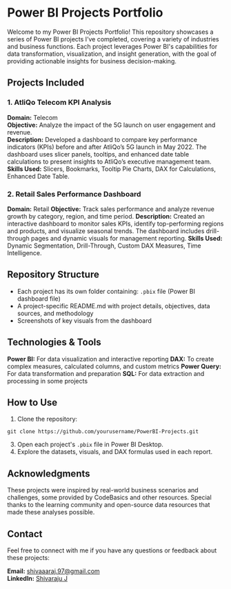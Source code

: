 # Power BI Projects Portfolio
Welcome to my Power BI Projects Portfolio! This repository showcases a series of Power BI projects I’ve completed, covering a variety of industries and business functions. Each project leverages Power BI's capabilities for data transformation, visualization, and insight generation, with the goal of providing actionable insights for business decision-making.

## Projects Included
### 1. AtliQo Telecom KPI Analysis
**Domain:** Telecom<br>
**Objective:** Analyze the impact of the 5G launch on user engagement and revenue.<br>
**Description:** Developed a dashboard to compare key performance indicators (KPIs) before and after AtliQo’s 5G launch in May 2022. The dashboard uses slicer panels, tooltips, and enhanced date table calculations to present insights to AtliQo’s executive management team.<br>
**Skills Used:** Slicers, Bookmarks, Tooltip Pie Charts, DAX for Calculations, Enhanced Date Table.<br>

### 2. Retail Sales Performance Dashboard
**Domain:** Retail
**Objective:** Track sales performance and analyze revenue growth by category, region, and time period.
**Description:** Created an interactive dashboard to monitor sales KPIs, identify top-performing regions and products, and visualize seasonal trends. The dashboard includes drill-through pages and dynamic visuals for management reporting.
**Skills Used:** Dynamic Segmentation, Drill-Through, Custom DAX Measures, Time Intelligence.

## Repository Structure
* Each project has its own folder containing: ```.pbix``` file (Power BI dashboard file)
* A project-specific README.md with project details, objectives, data sources, and methodology
* Screenshots of key visuals from the dashboard

## Technologies & Tools
**Power BI:** For data visualization and interactive reporting
**DAX:** To create complex measures, calculated columns, and custom metrics
**Power Query:** For data transformation and preparation
**SQL:** For data extraction and processing in some projects

## How to Use
1. Clone the repository:
```git
git clone https://github.com/yourusername/PowerBI-Projects.git
```

3. Open each project's ```.pbix``` file in Power BI Desktop.
4. Explore the datasets, visuals, and DAX formulas used in each report.

## Acknowledgments
These projects were inspired by real-world business scenarios and challenges, some provided by CodeBasics and other resources. Special thanks to the learning community and open-source data resources that made these analyses possible.

## Contact
Feel free to connect with me if you have any questions or feedback about these projects:

**Email:** [shivaaaraj.97@gmail.com](mailto:shivaaaraj.97@gmail.com)<br>
**LinkedIn:** [Shivaraju J](https://www.linkedin.com/in/shivarajujayaram/)
